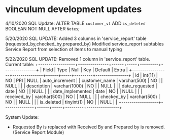 # vinculum development updates

4/10/2020
SQL Update:
ALTER TABLE `customer_vt` ADD `is_deleted` BOOLEAN NOT NULL AFTER `Notes`;

5/20/2020
SQL UPDATE:
Added 3 columns in 'service_report' table (requested_by,checked_by,prepared_by)
Modified service_report subtables
Service Report from selection of items to manual typing

5/22/2020
SQL UPDATE:
Removed 1 column in 'service_report' table. Current table:
+------------------+---------------+------+-----+---------+----------------+
| Field            | Type          | Null | Key | Default | Extra          |
+------------------+---------------+------+-----+---------+----------------+
| id               | int(11)       | NO   | PRI | NULL    | auto_increment |
| customer_name    | varchar(500)  | NO   |     | NULL    |                |
| description      | varchar(1000) | NO   |     | NULL    |                |
| date_requested   | date          | NO   |     | NULL    |                |
| date_implemented | date          | NO   |     | NULL    |                |
| received_by      | varchar(500)  | NO   |     | NULL    |                |
| checked_by       | varchar(500)  | NO   |     | NULL    |                |
| is_deleted       | tinyint(1)    | NO   |     | NULL    |                |
+------------------+---------------+------+-----+---------+----------------+

System Update:
- Requested By is replaced with Received By and Prepared by is removed. (Service Report Module)
